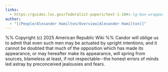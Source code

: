 ```yaml
---
links:
  - https://guides.loc.gov/federalist-papers/text-1-10#s-lg-box-wrapper-25493270
author:
  - "[[People/Alexander Hamilton/Overview|Alexander Hamilton]]"
---
```

%%
Copyright (c) 2025 American Republic Wiki
%%
Candor will oblige us to admit that even such men may be actuated by upright intentions; and it cannot be doubted that much of the opposition which has made its appearance, or may hereafter make its appearance, will spring from sources, blameless at least, if not respectable--the honest errors of minds led astray by preconceived jealousies and fears.